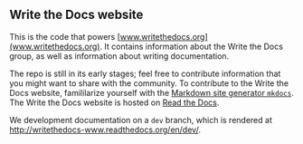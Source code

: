 ## Write the Docs website

This is the code that powers [www.writethedocs.org](www.writethedocs.org). It contains information
about the Write the Docs group, as well as information about writing documentation.

The repo is still in its early stages; feel free to contribute information that you might want to share with the community. To contribute to the Write the Docs website, famililarize yourself with the [Markdown site generator ``mkdocs``](http://www.mkdocs.org). The Write the Docs website is hosted on [Read the Docs](https://readthedocs.org/projects/writethedocs-www).

We development documentation on a `dev` branch, which is rendered at http://writethedocs-www.readthedocs.org/en/dev/.
